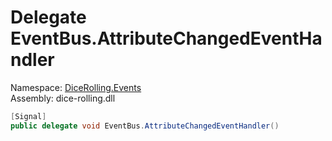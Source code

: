 # <a id="DiceRolling_Events_EventBus_AttributeChangedEventHandler"></a> Delegate EventBus.AttributeChangedEventHandler

Namespace: [DiceRolling.Events](DiceRolling.Events.md)  
Assembly: dice\-rolling.dll  

```csharp
[Signal]
public delegate void EventBus.AttributeChangedEventHandler()
```

